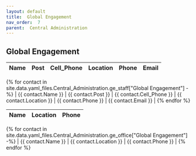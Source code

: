 ```yaml
---
layout: default
title:  Global Engagement
nav_order:  7
parent:  Central Administration
---
```




## Global Engagement


| Name | Post | Cell_Phone | Location | Phone | Email |
| --- | --- | --- | --- | --- | --- |
{% for contact in site.data.yaml_files.Central_Administration.ge_staff["Global Engagement"] -%}
| {{ contact.Name }} | {{ contact.Post }} | {{ contact.Cell_Phone }} | {{ contact.Location }} | {{ contact.Phone }} | {{ contact.Email }} |
{% endfor %}


 


| Name | Location | Phone |
| --- | --- | --- |
{% for contact in site.data.yaml_files.Central_Administration.ge_office["Global Engagement"] -%}
| {{ contact.Name }} | {{ contact.Location }} | {{ contact.Phone }} |
{% endfor %}
